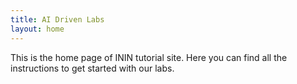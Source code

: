 ```yaml
---
title: AI Driven Labs
layout: home
---
```


This is the home page of ININ tutorial site. Here you can find all the instructions
to get started with our labs.
